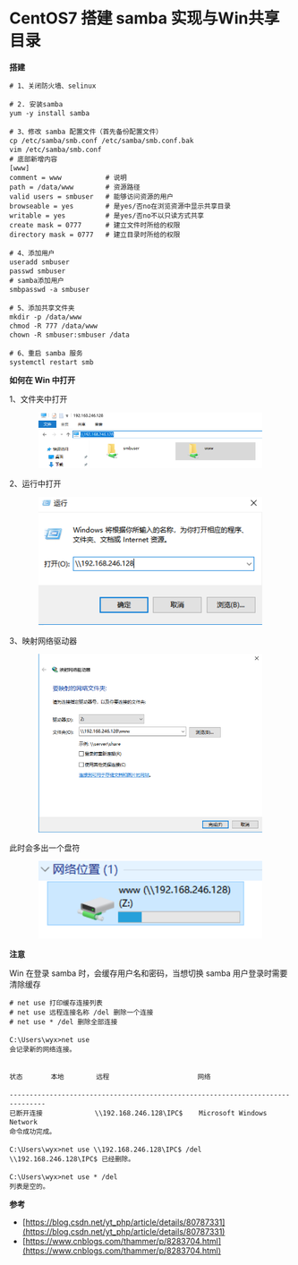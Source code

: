 # CentOS7 搭建 samba 实现与Win共享目录

**搭建**  

```shell
# 1、关闭防火墙、selinux

# 2. 安装samba
yum -y install samba

# 3、修改 samba 配置文件（首先备份配置文件）
cp /etc/samba/smb.conf /etc/samba/smb.conf.bak
vim /etc/samba/smb.conf
# 底部新增内容
[www]
comment = www           # 说明
path = /data/www        # 资源路径
valid users = smbuser   # 能够访问资源的用户
browseable = yes        # 是yes/否no在浏览资源中显示共享目录
writable = yes          # 是yes/否no不以只读方式共享
create mask = 0777      # 建立文件时所给的权限
directory mask = 0777   # 建立目录时所给的权限

# 4、添加用户
useradd smbuser
passwd smbuser
# samba添加用户
smbpasswd -a smbuser

# 5、添加共享文件夹
mkdir -p /data/www
chmod -R 777 /data/www
chown -R smbuser:smbuser /data

# 6、重启 samba 服务
systemctl restart smb
```

**如何在 Win 中打开**  

1、文件夹中打开  

<div align=center><img src="https://raw.githubusercontent.com/duiying/img/master/samba.png" width="400"></div>  

2、运行中打开  

<div align=center><img src="https://raw.githubusercontent.com/duiying/img/master/samba-2.png" width="400"></div>  

3、映射网络驱动器  

<div align=center><img src="https://raw.githubusercontent.com/duiying/img/master/映射网络驱动器.png" width="400"></div>  

此时会多出一个盘符  

<div align=center><img src="https://raw.githubusercontent.com/duiying/img/master/盘符.png" width="400"></div>  

**注意**  

Win 在登录 samba 时，会缓存用户名和密码，当想切换 samba 用户登录时需要清除缓存  

```
# net use 打印缓存连接列表
# net use 远程连接名称 /del 删除一个连接
# net use * /del 删除全部连接

C:\Users\wyx>net use
会记录新的网络连接。


状态       本地        远程                      网络

-------------------------------------------------------------------------------
已断开连接             \\192.168.246.128\IPC$    Microsoft Windows Network
命令成功完成。

C:\Users\wyx>net use \\192.168.246.128\IPC$ /del
\\192.168.246.128\IPC$ 已经删除。

C:\Users\wyx>net use * /del
列表是空的。
```

**参考**  

- [https://blog.csdn.net/yt_php/article/details/80787331](https://blog.csdn.net/yt_php/article/details/80787331)
- [https://www.cnblogs.com/thammer/p/8283704.html](https://www.cnblogs.com/thammer/p/8283704.html)

